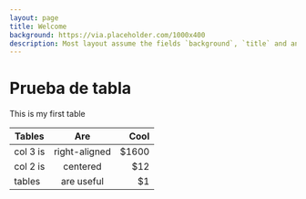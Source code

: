 ```yaml
---
layout: page
title: Welcome
background: https://via.placeholder.com/1000x400
description: Most layout assume the fields `background`, `title` and an optional `description`
---
```


# Prueba de tabla
This is my first table


| Tables        | Are           | Cool  |
| ------------- |:-------------:| -----:|
| col 3 is      | right-aligned | $1600 |
| col 2 is      | centered      | $12   |
| tables        | are useful    | $1    |
